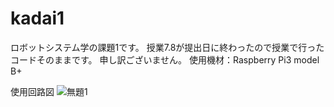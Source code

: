 # kadai1
ロボットシステム学の課題1です。
授業7.8が提出日に終わったので授業で行ったコードそのままです。
申し訳ございません。
使用機材：Raspberry Pi3 model B+

使用回路図
![無題1](https://user-images.githubusercontent.com/74899268/101165627-5383f900-367a-11eb-8f74-c84c31fe692a.png)
